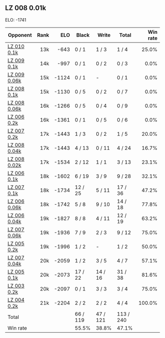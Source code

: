 ## LZ 008 0.01k ##

ELO: -1741

Opponent | Rank | ELO | Black | Write | Total | Win rate
---------|-----:|----:|-------|-------|-------|-------:
[LZ 010 0.1k](LZ%20010%200.1k.md) | 13k | -643 | 0 / 1 | 1 / 3 | 1 / 4 | 25.0%
[LZ 009 0.1k](LZ%20009%200.1k.md) | 14k | -997 | 0 / 1 | 0 / 2 | 0 / 3 | 0.0%
[LZ 009 0.06k](LZ%20009%200.06k.md) | 15k | -1124 | 0 / 1 | - | 0 / 1 | 0.0%
[LZ 008 0.1k](LZ%20008%200.1k.md) | 15k | -1130 | 0 / 5 | 0 / 2 | 0 / 7 | 0.0%
[LZ 008 0.06k](LZ%20008%200.06k.md) | 16k | -1266 | 0 / 5 | 0 / 4 | 0 / 9 | 0.0%
[LZ 006 0.2k](LZ%20006%200.2k.md) | 16k | -1361 | 0 / 1 | 0 / 5 | 0 / 6 | 0.0%
[LZ 007 0.2k](LZ%20007%200.2k.md) | 17k | -1443 | 1 / 3 | 0 / 2 | 1 / 5 | 20.0%
[LZ 008 0.04k](LZ%20008%200.04k.md) | 17k | -1443 | 4 / 13 | 0 / 11 | 4 / 24 | 16.7%
[LZ 008 0.02k](LZ%20008%200.02k.md) | 17k | -1534 | 2 / 12 | 1 / 1 | 3 / 13 | 23.1%
[LZ 006 0.1k](LZ%20006%200.1k.md) | 18k | -1602 | 6 / 19 | 3 / 9 | 9 / 28 | 32.1%
[LZ 007 0.1k](LZ%20007%200.1k.md) | 18k | -1734 | 12 / 25 | 5 / 11 | 17 / 36 | 47.2%
[LZ 006 0.06k](LZ%20006%200.06k.md) | 18k | -1742 | 5 / 8 | 9 / 10 | 14 / 18 | 77.8%
[LZ 006 0.04k](LZ%20006%200.04k.md) | 19k | -1827 | 8 / 8 | 4 / 11 | 12 / 19 | 63.2%
[LZ 007 0.06k](LZ%20007%200.06k.md) | 19k | -1936 | 7 / 9 | 2 / 3 | 9 / 12 | 75.0%
[LZ 005 0.2k](LZ%20005%200.2k.md) | 19k | -1996 | 1 / 2 | - | 1 / 2 | 50.0%
[LZ 007 0.04k](LZ%20007%200.04k.md) | 20k | -2059 | 1 / 2 | 3 / 5 | 4 / 7 | 57.1%
[LZ 005 0.1k](LZ%20005%200.1k.md) | 20k | -2073 | 17 / 22 | 14 / 16 | 31 / 38 | 81.6%
[LZ 003 0.2k](LZ%20003%200.2k.md) | 20k | -2097 | 0 / 1 | 3 / 3 | 3 / 4 | 75.0%
[LZ 004 0.2k](LZ%20004%200.2k.md) | 21k | -2204 | 2 / 2 | 2 / 2 | 4 / 4 | 100.0%
Total | | | 66 / 119 | 47 / 121 | 113 / 240 | 
Win rate| | | 55.5% | 38.8% | 47.1% | 
